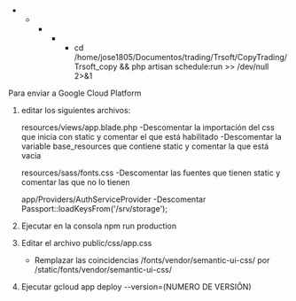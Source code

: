* * * * * cd /home/jose1805/Documentos/trading/Trsoft/CopyTrading/Trsoft_copy && php artisan schedule:run >> /dev/null 2>&1

Para enviar a Google Cloud Platform

1. editar los siguientes archivos:

	resources/views/app.blade.php
	-Descomentar la importación del css que inicia con static
	 y comentar el que está habilitado
	-Descomentar la variable base_resources que contiene static
	 y comentar la que está vacia

	resources/sass/fonts.css
	-Descomentar las fuentes que tienen static y comentar las que no lo tienen

	app/Providers/AuthServiceProvider
	-Descomentar Passport::loadKeysFrom('/srv/storage');

2. Ejecutar en la consola npm run production

3. Editar el archivo public/css/app.css
	- Remplazar las coincidencias 
		/fonts/vendor/semantic-ui-css/
		por /static/fonts/vendor/semantic-ui-css/

4. Ejecutar gcloud app deploy --version=(NUMERO DE VERSIÔN)